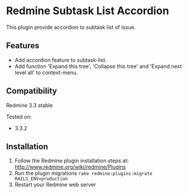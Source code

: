 # Redmine Subtask List Accordion

This plugin provide accordion to subtask list of issue.

## Features

* Add accordion feature to subtask-list.
* Add function 'Expand this tree', 'Collapse this tree' and 'Expand next level all' to context-menu.

## Compatibility

Redmine 3.3 stable

Tested on:
* 3.3.2

## Installation

1. Follow the Redmine plugin installation steps at: http://www.redmine.org/wiki/redmine/Plugins
2. Run the plugin migrations `rake redmine:plugins:migrate RAILS_ENV=production`
3. Restart your Redmine web server
